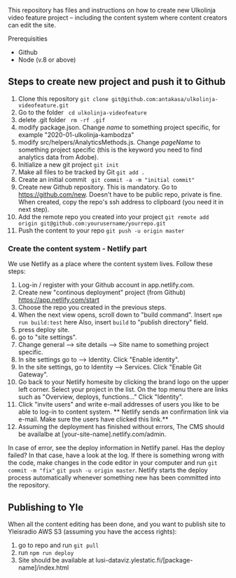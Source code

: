 This repository has files and instructions on how to create new Ulkolinja video feature project – including the content system where content creators can edit the site.

Prerequisities

* Github
* Node (v.8 or above)
 
## Steps to create new project and push it to Github 

1. Clone this repository  ```git clone git@github.com:antakasa/ulkolinja-videofeature.git```
2. Go to the folder ``` cd ulkolinja-videofeature```
3.  delete .git folder ``` rm -rf .gif```
4.  modify package.json.  Change *name* to something project specific, for example "2020-01-ulkolinja-kambodza"
5. modify src/helpers/AnalyticsMethods.js. Change *pageName* to something project specific (this is the keyword you need to find analytics data from Adobe). 
6. Initialize a new git project ```git init```
7. Make all files to be tracked by Git ```git add . ```
8. Create an initial commit ``` git commit -a -m "initial commit"```
9. Create new Github repository. This is mandatory. Go to https://github.com/new. Doesn't have to be public repo, private is fine. When created, copy the repo's ssh address to clipboard (you need it in next step). 
10. Add the remote repo you created into your project ```git remote add origin git@github.com:yourusername/yourrepo.git``` 
11. Push the content to your repo ```git push -u origin master ```

### Create the content system - Netlify part

We use Netlify as a place where the content system lives. Follow these steps:

1. Log-in / register with your Github account in app.netlify.com.
2. Create new "continous deployment" project (from Github) https://app.netlify.com/start
3. Choose the repo you created in the previous steps.
4. When the next view opens, scroll down to "build command". Insert ```npm run build:test``` here Also, insert ```build``` to "publish directory" field.  
5. press deploy site. 
6. go to "site settings".
7. Change general --> site details --> Site name to something project specific.
6. In site settings go to  --> Identity. Click "Enable identity".
7. In the site settings, go to Identity --> Services. Click "Enable Git Gateway".
8. Go back to your Netlify homesite by clicking the brand logo on the upper left corner. Select your project in the list.  On the top menu there are links such as "Overview, deploys, functions..." Click "Identity". 
9. Click "invite users" and write e-mail addresses of users you like to be able to log-in to content system. ** Netlify sends an confirmation link via e-mail. Make sure the users have clicked this link.**
10. Assuming the deployment has finished without errors, The CMS should be availalbe at [your-site-name].netlify.com/admin.

In case of error, see the deploy information in Netlify panel. Has the deploy failed? In that case, have a look at the log. If there is something wrong with the code, make changes in the code editor in your computer and run ```git commit -m "fix"``` ```git push -u origin master```. Netlify starts the deploy process automatically whenever something new has been committed into the repository. 

## Publishing to Yle

When all the content editing has been done, and you want to publish site to Yleisradio AWS S3 (assuming you have the access rights):

1. go to repo and run ```git pull```
2. run ```npm run deploy```
3. Site should be available at lusi-dataviz.ylestatic.fi/[package-name]/index.html
